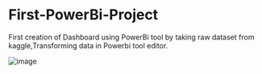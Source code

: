 # First-PowerBi-Project
First creation of Dashboard using PowerBi tool by taking raw dataset from kaggle,Transforming data in Powerbi tool editor.


![image](https://github.com/user-attachments/assets/853d012e-2350-4b0f-880a-ed9c4c4e143e)
